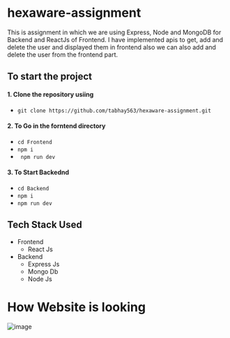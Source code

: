 # hexaware-assignment
This is assignment in which we are using Express, Node and MongoDB for Backend and ReactJs of Frontend.
I have implemented apis to get, add and delete the user and displayed them in frontend also we can also add and delete the user from the frontend part.

## To start the project 
#### 1. Clone the repository usiing
   - ```git clone https://github.com/tabhay563/hexaware-assignment.git```

#### 2. To Go in the forntend directory
  - ``` cd Frontend ```
  - ``` npm i ```
  - ``` npm run dev```
#### 3. To Start Backednd
  - ``` cd Backend ```
  - ``` npm i ```
  - ``` npm run dev ```
## Tech Stack Used
- Frontend
     - React Js
- Backend
     - Express Js
     - Mongo Db
     - Node Js
 # How Website is looking
 ![image](file:///home/abhay/Pictures/Screenshot_20231212_234917.png)
